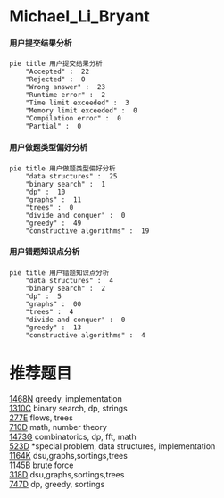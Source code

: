 # Michael_Li_Bryant

<!-- tabs:start -->



#### **用户提交结果分析**

```mermaid
pie title 用户提交结果分析
    "Accepted" :  22
    "Rejected" :  0
    "Wrong answer" :  23
    "Runtime error" :  2
    "Time limit exceeded" :  3
    "Memory limit exceeded" :  0
    "Compilation error" :  0
    "Partial" :  0
```

#### **用户做题类型偏好分析**

```mermaid
pie title 用户做题类型偏好分析
    "data structures" :  25
    "binary search" :  1
    "dp" :  10
    "graphs" :  11
    "trees" :  0
    "divide and conquer" :  0
    "greedy" :  49
    "constructive algorithms" :  19
```
#### **用户错题知识点分析**

```mermaid
pie title 用户错题知识点分析
    "data structures" :  4
    "binary search" :  2
    "dp" :  5
    "graphs" :  00
    "trees" :  4
    "divide and conquer" :  0
    "greedy" :  13
    "constructive algorithms" :  4
```



<!-- tabs:end -->
# 推荐题目
[1468N](https://codeforces.com/contest/1468/problem/N)		greedy,
                        implementation		  
[1310C](https://codeforces.com/contest/1310/problem/C)		binary search,
                        dp,
                        strings		  
[277E](https://codeforces.com/contest/277/problem/E)		flows,
                        trees		  
[710D](https://codeforces.com/contest/710/problem/D)		math,
                        number theory		  
[1473G](https://codeforces.com/contest/1473/problem/G)		combinatorics,
                        dp,
                        fft,
                        math		  
[523D](https://codeforces.com/contest/523/problem/D)		*special problem,
                        data structures,
                        implementation		  
[1164K](https://codeforces.com/contest/1164/problem/K)		dsu,graphs,sortings,trees		  
[1145B](https://codeforces.com/contest/1145/problem/B)		brute force		  
[318D](https://codeforces.com/contest/318/problem/D)		dsu,graphs,sortings,trees		  
[747D](https://codeforces.com/contest/747/problem/D)		dp,
                        greedy,
                        sortings		  
